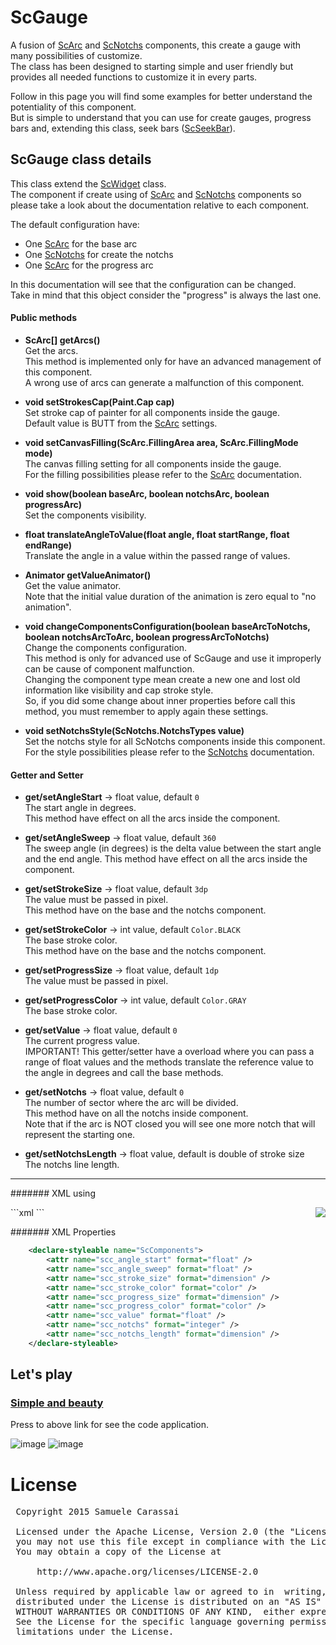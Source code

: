 # ScGauge
A fusion of [ScArc](ScArc.md) and [ScNotchs](ScNotchs.md) components, this create a gauge with many possibilities of customize.<br />
The class has been designed to starting simple and user friendly but provides all needed functions to customize it in every parts.<br />

Follow in this page you will find some examples for better understand the potentiality of this component.<br />
But is simple to understand that you can use for create gauges, progress bars and, extending this class, seek bars ([ScSeekBar](ScSeekBar.md)).


## ScGauge class details
This class extend the [ScWidget](ScWidget.md) class.<br />
The component if create using of [ScArc](ScArc.md) and [ScNotchs](ScNotchs.md) components so please take a look about the documentation relative to each component.

The default configuration have:
- One [ScArc](ScArc.md) for the base arc
- One [ScNotchs](ScNotchs.md) for create the notchs
- One [ScArc](ScArc.md) for the progress arc

In this documentation will see that the configuration can be changed.<br />
Take in mind that this object consider the "progress" is always the last one.


#### Public methods

- **ScArc[] getArcs()**<br />
Get the arcs.<br />
This method is implemented only for have an advanced management of this component.<br />
A wrong use of arcs can generate a malfunction of this component.

- **void setStrokesCap(Paint.Cap cap)**<br />
Set stroke cap of painter for all components inside the gauge.<br />
Default value is BUTT from the [ScArc](ScArc.md) settings.

- **void setCanvasFilling(ScArc.FillingArea area, ScArc.FillingMode mode)**<br />
The canvas filling setting for all components inside the gauge.<br />
For the filling possibilities please refer to the [ScArc](ScArc.md) documentation.

- **void show(boolean baseArc, boolean notchsArc, boolean progressArc)**<br />
Set the components visibility.

- **float translateAngleToValue(float angle, float startRange, float endRange)**<br />
Translate the angle in a value within the passed range of values.

- **Animator getValueAnimator()**<br />
Get the value animator.<br />
Note that the initial value duration of the animation is zero equal to "no animation".

- **void changeComponentsConfiguration(boolean baseArcToNotchs, boolean notchsArcToArc, boolean progressArcToNotchs)**<br />
Change the components configuration.<br />
This method is only for advanced use of ScGauge and use it improperly can be cause of component malfunction.<br />
Changing the component type mean create a new one and lost old information like visibility and cap stroke style.<br />
So, if you did some change about inner properties before call this method, you must remember to apply again these settings.

- **void setNotchsStyle(ScNotchs.NotchsTypes value)**<br />
Set the notchs style for all ScNotchs components inside this component.
For the style possibilities please refer to the [ScNotchs](ScNotchs.md) documentation.


#### Getter and Setter

- **get/setAngleStart**  -> float value, default <code>0</code><br />
The start angle in degrees.<br />
This method have effect on all the arcs inside the component.

- **get/setAngleSweep**  -> float value, default <code>360</code><br />
The sweep angle (in degrees) is the delta value between the start angle and the end angle.
This method have effect on all the arcs inside the component.

- **get/setStrokeSize**  -> float value, default <code>3dp</code><br />
The value must be passed in pixel.<br />
This method have on the base and the notchs component.

- **get/setStrokeColor**  -> int value, default <code>Color.BLACK</code><br />
The base stroke color.<br />
This method have on the base and the notchs component.

- **get/setProgressSize**  -> float value, default <code>1dp</code><br />
The value must be passed in pixel.

- **get/setProgressColor**  -> int value, default <code>Color.GRAY</code><br />
The base stroke color.

- **get/setValue**  -> float value, default <code>0</code><br />
The current progress value.<br />
IMPORTANT! This getter/setter have a overload where you can pass a range of float values and the methods translate the reference value to the angle in degrees and call the base methods.

- **get/setNotchs**  -> float value, default <code>0</code><br />
The number of sector where the arc will be divided.<br />
This method have on all the notchs inside component.<br />
Note that if the arc is NOT closed you will see one more notch that will represent the starting one.

- **get/setNotchsLength**  -> float value, default is double of stroke size<br />
The notchs line length.


---
####### XML using

<img align="right" src="https://github.com/Paroca72/sc-widgets/blob/master/raw/scgauge/1.jpg"> 
```xml
    <com.sccomponents.widgets.ScGauge
        xmlns:sc="http://schemas.android.com/apk/res-auto"
        android:id="@+id/notchs"
        android:layout_width="200dp"
        android:layout_height="200dp"
        android:background="#cccccc"
        android:padding="10dp"
        sc:scc_angle_sweep="270"
        sc:scc_stroke_size="6dp"
        sc:scc_progress_size="3dp"
        sc:scc_value="135"
        sc:scc_notchs="12" />
```

####### XML Properties
```xml
    <declare-styleable name="ScComponents">
        <attr name="scc_angle_start" format="float" />
        <attr name="scc_angle_sweep" format="float" />
        <attr name="scc_stroke_size" format="dimension" />
        <attr name="scc_stroke_color" format="color" />
        <attr name="scc_progress_size" format="dimension" />
        <attr name="scc_progress_color" format="color" />
        <attr name="scc_value" format="float" />
        <attr name="scc_notchs" format="integer" />
        <attr name="scc_notchs_length" format="dimension" />
    </declare-styleable>
```


## Let's play

### [Simple and beauty](ScGauge_SimpleAndBeauty.md)
Press to above link for see the code application.

![image](https://github.com/Paroca72/sc-widgets/blob/master/raw/scgauge/2.jpg)
![image](https://github.com/Paroca72/sc-widgets/blob/master/raw/scgauge/3.jpg)


# License
<pre>
 Copyright 2015 Samuele Carassai

 Licensed under the Apache License, Version 2.0 (the "License");
 you may not use this file except in compliance with the License.
 You may obtain a copy of the License at

     http://www.apache.org/licenses/LICENSE-2.0

 Unless required by applicable law or agreed to in  writing, software
 distributed under the License is distributed on an "AS IS" BASIS,
 WITHOUT WARRANTIES OR CONDITIONS OF ANY KIND,  either express or implied.
 See the License for the specific language governing permissions and
 limitations under the License.
</pre>